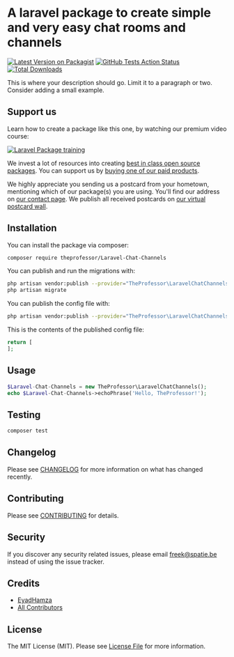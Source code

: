 # A laravel package to create simple and very easy chat rooms and channels

[![Latest Version on Packagist](https://img.shields.io/packagist/v/theprofessor/Laravel-Chat-Channels.svg?style=flat-square)](https://packagist.org/packages/theprofessor/Laravel-Chat-Channels)
[![GitHub Tests Action Status](https://img.shields.io/github/workflow/status/theprofessor/Laravel-Chat-Channels/run-tests?label=tests)](https://github.com/theprofessor/Laravel-Chat-Channels/actions?query=workflow%3Arun-tests+branch%3Amaster)
[![Total Downloads](https://img.shields.io/packagist/dt/theprofessor/Laravel-Chat-Channels.svg?style=flat-square)](https://packagist.org/packages/theprofessor/Laravel-Chat-Channels)


This is where your description should go. Limit it to a paragraph or two. Consider adding a small example.

## Support us

Learn how to create a package like this one, by watching our premium video course:

[![Laravel Package training](https://spatie.be/github/package-training.jpg)](https://laravelpackage.training)

We invest a lot of resources into creating [best in class open source packages](https://spatie.be/open-source). You can support us by [buying one of our paid products](https://spatie.be/open-source/support-us).

We highly appreciate you sending us a postcard from your hometown, mentioning which of our package(s) you are using. You'll find our address on [our contact page](https://spatie.be/about-us). We publish all received postcards on [our virtual postcard wall](https://spatie.be/open-source/postcards).

## Installation

You can install the package via composer:

```bash
composer require theprofessor/Laravel-Chat-Channels
```

You can publish and run the migrations with:

```bash
php artisan vendor:publish --provider="TheProfessor\LaravelChatChannels\LaravelChatChannelsServiceProvider" --tag="migrations"
php artisan migrate
```

You can publish the config file with:
```bash
php artisan vendor:publish --provider="TheProfessor\LaravelChatChannels\LaravelChatChannelsServiceProvider" --tag="config"
```

This is the contents of the published config file:

```php
return [
];
```

## Usage

``` php
$Laravel-Chat-Channels = new TheProfessor\LaravelChatChannels();
echo $Laravel-Chat-Channels->echoPhrase('Hello, TheProfessor!');
```

## Testing

``` bash
composer test
```

## Changelog

Please see [CHANGELOG](CHANGELOG.md) for more information on what has changed recently.

## Contributing

Please see [CONTRIBUTING](.github/CONTRIBUTING.md) for details.

## Security

If you discover any security related issues, please email freek@spatie.be instead of using the issue tracker.

## Credits

- [EyadHamza](https://github.com/EyadHamza)
- [All Contributors](../../contributors)

## License

The MIT License (MIT). Please see [License File](LICENSE.md) for more information.
